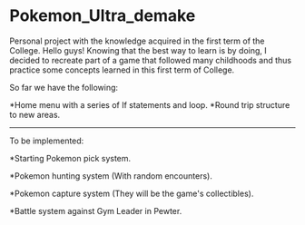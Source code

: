 # Pokemon_Ultra_demake
Personal project with the knowledge acquired in the first term of the College.
Hello guys!
Knowing that the best way to learn is by doing, 
I decided to recreate part of a game that followed many childhoods and thus practice some concepts learned in this first term of College.

So far we have the following:

*Home menu with a series of If statements and loop.
*Round trip structure to new areas.

---------------------------

To be implemented:

*Starting Pokemon pick system.

*Pokemon hunting system (With random encounters).

*Pokemon capture system (They will be the game's collectibles).

*Battle system against Gym Leader in Pewter.
